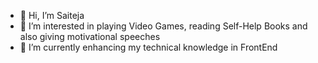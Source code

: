 - 👋 Hi, I’m Saiteja
- 👀 I’m interested in playing Video Games, reading Self-Help Books and also giving motivational speeches
- 🌱 I’m currently enhancing my technical knowledge in FrontEnd
<!---
saitejaseemala/saitejaseemala is a ✨ special ✨ repository because its `README.md` (this file) appears on your GitHub profile.
You can click the Preview link to take a look at your changes.
--->
